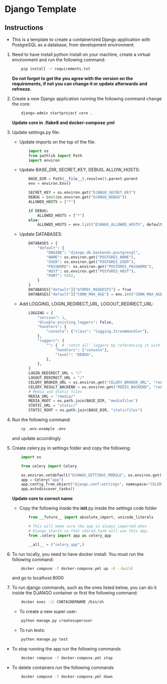 # Django Template

## Instructions

- This is a template to create a containerized Django application with PostgreSQL as a database, from development environment.

1. Need to have install python install on your machine, create a virtual environment and run the following command:

    ```bash
        pip install -r requirements.txt
    ```

    **Do not forget to get the you agree with the version on the requirements, if not you can change it or update afterwards and refreeze.**

2. Create a new Django application running the following command change the core:

    ```bash
        django-admin startproject core .
    ```

    **Update core in .flake8 and docker-compose.yml**

3. Update settings.py file:

    - Update imports on the top of the file:

        ```py
            import os
            from pathlib import Path
            import environ
        ```

    - Update BASE_DIR, SECRET_KEY, DEBUG, ALLOW_HOSTS:

        ```py
            BASE_DIR = Path(__file__).resolve().parent.parent
            env = environ.Env()

            SECRET_KEY = os.environ.get("DJANGO_SECRET_KEY")
            DEBUG = bool(os.environ.get("DJANGO_DEBUG"))
            ALLOWED_HOSTS = ["*"]

            if DEBUG:
                ALLOWED_HOSTS = ["*"]
            else:
                ALLOWED_HOSTS = env.list("DJANGO_ALLOWED_HOSTS", default=["example.com"])  # type: ignore
        ```

    - Update DATABASES:

        ```py
            DATABASES = {
                "default": {
                    "ENGINE": "django.db.backends.postgresql",
                    "NAME": os.environ.get("POSTGRES_NAME"),
                    "USER": os.environ.get("POSTGRES_USER"),
                    "PASSWORD": os.environ.get("POSTGRES_PASSWORD"),
                    "HOST": os.environ.get("POSTGRES_HOST"),
                    "PORT": 5432,
                }
            }
            DATABASES["default"]["ATOMIC_REQUESTS"] = True
            DATABASES["default"]["CONN_MAX_AGE"] = env.int("CONN_MAX_AGE", default=60)  # type: ignore
        ```

    - Add LOGGING, LOGIN_REDIRECT_URL, LOGOUT_REDIRECT_URL:

        ```py
            LOGGING = {
                "version": 1,
                "disable_existing_loggers": False,
                "handlers": {
                    "console": {"class": "logging.StreamHandler"},
                },
                "loggers": {
                    "": {  # 'catch all' loggers by referencing it with the empty string
                        "handlers": ["console"],
                        "level": "DEBUG",
                    },
                },
            }
            LOGIN_REDIRECT_URL = "/"
            LOGOUT_REDIRECT_URL = "/"
            CELERY_BROKER_URL = os.environ.get("CELERY_BROKER_URL", "redis://redis:6379/0")
            CELERY_RESULT_BACKEND = os.environ.get("REDIS_BACKEND", "redis://redis:6379/0")
            # Media and Static files
            MEDIA_URL = "/media/"
            MEDIA_ROOT = os.path.join(BASE_DIR, "mediafiles")
            STATIC_URL = "static/"
            STATIC_ROOT = os.path.join(BASE_DIR, "staticfiles")
        ```

4. Run the following command:

    ```bash
        cp .env.example .env
    ```

    and update accordingly

5. Create celery.py in settings folder and copy the following:

    ```py
        import os

        from celery import Celery

        os.environ.setdefault("DJANGO_SETTINGS_MODULE", os.environ.get("DJANGO_SETTINGS_MODULE"))  # type: ignore
        app = Celery("app")
        app.config_from_object("django.conf:settings", namespace="CELERY")
        app.autodiscover_tasks()
    ```

    **Update core to correct name**

    - Copy the following inside the __init__.py inside the settings code folder

        ```py
            from __future__ import absolute_import, unicode_literals

            # This will make sure the app is always imported when
            # Django starts so that shared_task will use this app.
            from .celery import app as celery_app

            __all__ = ("celery_app",)
        ```

6. To run locally, you need to have docker install. You must run the following command:

    ```bash
        docker compose -f docker-compose.yml up -d --build
    ```

    and go to localhost:8000

7. To run django commands, such as the ones listed below, you can do it inside the DJANGO container or first the following command:

    ```bash
        docker exec -it CONTAINERNAME /bin/sh
    ```

    - To create a new super user:

    ```bash
        python manage.py createsuperuser
    ```

    - To run tests:

    ```bash
        python manage.py test
    ```

- To stop running the app run the following commands

    ```bash
        docker compose -f docker-compose.yml stop
    ```

- To delete containers run the following commands

    ```bash
        docker compose -f docker-compose.yml down
    ```
